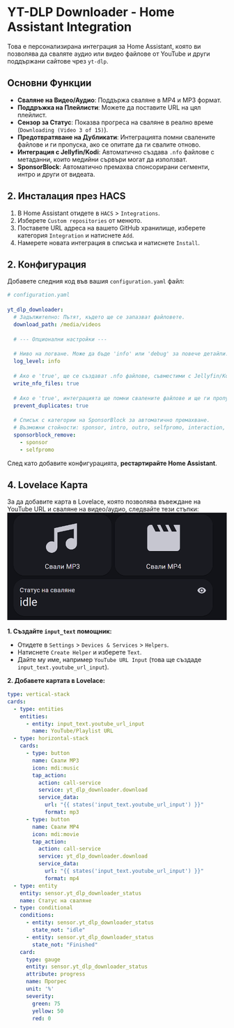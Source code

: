 # YT-DLP Downloader - Home Assistant Integration

Това е персонализирана интеграция за Home Assistant, която ви позволява да сваляте аудио или видео файлове от YouTube и други поддържани сайтове чрез `yt-dlp`.

## Основни Функции

*   **Сваляне на Видео/Аудио**: Поддържа сваляне в MP4 и MP3 формат.
*   **Поддръжка на Плейлисти**: Можете да поставите URL на цял плейлист.
*   **Сензор за Статус**: Показва прогреса на сваляне в реално време (`Downloading (Video 3 of 15)`).
*   **Предотвратяване на Дубликати**: Интеграцията помни свалените файлове и ги пропуска, ако се опитате да ги свалите отново.
*   **Интеграция с Jellyfin/Kodi**: Автоматично създава `.nfo` файлове с метаданни, които медийни сървъри могат да използват.
*   **SponsorBlock**: Автоматично премахва спонсорирани сегменти, интро и други от видеата.


## 2. Инсталация през HACS

1.  В Home Assistant отидете в `HACS` > `Integrations`.
2.  Изберете `Custom repositories` от менюто.
3.  Поставете URL адреса на вашето GitHub хранилище, изберете категория `Integration` и натиснете `Add`.
4.  Намерете новата интеграция в списъка и натиснете `Install`.

## 2. Конфигурация

Добавете следния код във вашия `configuration.yaml` файл:

```yaml
# configuration.yaml

yt_dlp_downloader:
  # Задължително: Пътят, където ще се запазват файловете.
  download_path: /media/videos

  # --- Опционални настройки ---

  # Ниво на логване. Може да бъде 'info' или 'debug' за повече детайли.
  log_level: info

  # Ако е 'true', ще се създават .nfo файлове, съвместими с Jellyfin/Kodi.
  write_nfo_files: true

  # Ако е 'true', интеграцията ще помни свалените файлове и ще ги пропуска.
  prevent_duplicates: true

  # Списък с категории на SponsorBlock за автоматично премахване.
  # Възможни стойности: sponsor, intro, outro, selfpromo, interaction, music_offtopic
  sponsorblock_remove:
    - sponsor
    - selfpromo
```

След като добавите конфигурацията, **рестартирайте Home Assistant**.

## 4. Lovelace Карта
За да добавите карта в Lovelace, която позволява въвеждане на YouTube URL и сваляне на видео/аудио, следвайте тези стъпки:
![alt text](image.png)

**1. Създайте `input_text` помощник:**
*   Отидете в `Settings` > `Devices & Services` > `Helpers`.
*   Натиснете `Create Helper` и изберете `Text`.
*   Дайте му име, например `YouTube URL Input` (това ще създаде `input_text.youtube_url_input`).

**2. Добавете картата в Lovelace:**

```yaml
type: vertical-stack
cards:
  - type: entities
    entities:
      - entity: input_text.youtube_url_input
        name: YouTube/Playlist URL
  - type: horizontal-stack
    cards:
      - type: button
        name: Свали MP3
        icon: mdi:music
        tap_action:
          action: call-service
          service: yt_dlp_downloader.download
          service_data:
            url: "{{ states('input_text.youtube_url_input') }}"
            format: mp3
      - type: button
        name: Свали MP4
        icon: mdi:movie
        tap_action:
          action: call-service
          service: yt_dlp_downloader.download
          service_data:
            url: "{{ states('input_text.youtube_url_input') }}"
            format: mp4
  - type: entity
    entity: sensor.yt_dlp_downloader_status
    name: Статус на сваляне
  - type: conditional
    conditions:
      - entity: sensor.yt_dlp_downloader_status
        state_not: "idle"
      - entity: sensor.yt_dlp_downloader_status
        state_not: "Finished"
    card:
      type: gauge
      entity: sensor.yt_dlp_downloader_status
      attribute: progress
      name: Прогрес
      unit: '%'
      severity:
        green: 75
        yellow: 50
        red: 0
```